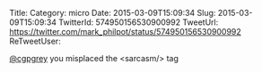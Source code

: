 Title: 
Category: micro
Date: 2015-03-09T15:09:34
Slug: 2015-03-09T15:09:34
TwitterId: 574950156530900992
TweetUrl: https://twitter.com/mark_philpot/status/574950156530900992
ReTweetUser: 

[@cgpgrey](https://twitter.com/cgpgrey) you misplaced the &lt;sarcasm/&gt; tag